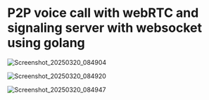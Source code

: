 # P2P voice call with webRTC and signaling server with websocket using golang

![Screenshot_20250320_084904](https://github.com/user-attachments/assets/95208846-fa1b-4ca0-b17f-46ab0c1f45ad)

![Screenshot_20250320_084920](https://github.com/user-attachments/assets/1253cb34-7ccb-4532-9ffb-10ac033b0578)

![Screenshot_20250320_084947](https://github.com/user-attachments/assets/7ec3ce40-5400-4899-bb44-50b59895f3a0)
